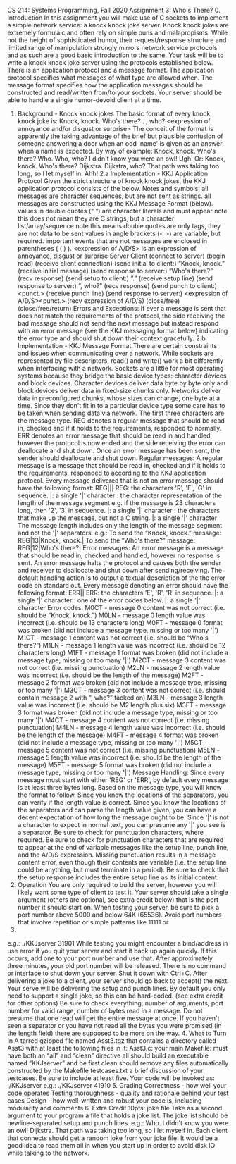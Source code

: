 CS 214: Systems Programming, Fall 2020
Assignment 3: Who's There?
0. Introduction
 In this assignment you will make use of C sockets to implement a simple network service: a knock
knock joke server.
 Knock knock jokes are extremely formulaic and often rely on simple puns and malapropisms. While
not the height of sophisticated humor, their request/response structure and limited range of
manipulation strongly mirrors network service protocols and as such are a good basic introduction to
the same.
 Your task will be to write a knock knock joke server using the protocols established below. There is
an application protocol and a message format. The application protocol specifies what messages of
what type are allowed when. The message format specifies how the application messages should be
constructed and read/written from/to your sockets.
 Your server should be able to handle a single humor-devoid client at a time.
1. Background - Knock knock jokes
 The basic format of every knock knock joke is:
Knock, knock.
Who's there?
<setup line>.
<setup line>, who?
<punch line><punctuation>
<expression of annoyance and/or disgust or surprise><punctuation>
 The conceit of the format is apparently the taking advantage of the brief but plausible confusion of
someone answering a door when an odd 'name' is given as an answer when a name is expected. By
way of example:
Knock, knock.
Who's there?
Who.
Who, who?
I didn't know you were an owl!
Ugh.
Or:
Knock, knock.
Who's there?
Dijkstra.
Dijkstra, who?
That path was taking too long, so I let myself in.
Ahh!
2.a Implementation - KKJ Application Protocol
 Given the strict structure of knock knock jokes, the KKJ application protocol consists of the below.
 Notes and symbols:
all messages are character sequences, but are not sent as strings.
all messages are constructed using the KKJ Message Format (below).
values in double quotes (“ “) are character literals and must appear
 note this does not mean they are C strings, but a character list/array/sequence
 note this means double quotes are only tags, they are not data to be sent
values in angle brackets (< >) are variable, but required.
important events that are not messages are enclosed in parentheses ( ( ) ).
<expression of A/D/S> is an expression of annoyance, disgust or surprise
Server Client
(connect to server)
(begin read)
 (receive client connection)
 (send initial to client:)
 “Knock, knock.”
(receive initial message)
(send response to server:)
 “Who's there?”
 (recv response)
 (send setup to client:)
 <setup line>”.” (receive setup line)
(send response to server:)
 <setup line>”, who?”
 (recv response)
 (send punch to client:)
 <punch line><punct.>
(receive punch line)
(send response to server:)
 <expression of A/D/S><punct.>
 (recv expression of A/D/S)
 (close/free)
(close/free/return)
Errors and Exceptions:
 If ever a message is sent that does not match the requirements of the protocol, the side receiving the
bad message should not send the next message but instead respond with an error message (see the
KKJ messaging format below) indicating the error type and should shut down their context gracefully. 
2.b Implementation - KKJ Message Format
 There are certain constraints and issues when communicating over a network. While sockets are
represented by file descriptors, read() and write() work a bit differently when interfacing with a network.
Sockets are a little for most operating systems because they bridge the basic device types: character
devices and block devices. Character devices deliver data byte by byte only and block devices deliver
data in fixed-size chunks only. Networks deliver data in preconfigured chunks, whose sizes can
change, one byte at a time. Since they don't fit in to a particular device type some care has to be taken
when sending data via network.
 The first three characters are the message type. REG denotes a regular message that should be
read in, checked and if it holds to the requirements, responded to normally. ERR denotes an error
message that should be read in and handled, however the protocol is now ended and the side
receiving the error can deallocate and shut down. Once an error message has been sent, the sender
should deallocate and shut down.
Regular messages:
 A regular message is a message that should be read in, checked and if it holds to the requirements,
responded to according to the KKJ application protocol.
 Every message delivered that is not an error message should have the following format:
 REG|<length segment>|<message segment>|
REG: the characters 'R', 'E', 'G' in sequence.
|: a single '|' character
<length>: the character representation of the length of the message segment
e.g. if the message is 23 characters long, then '2', '3' in sequence.
|: a single '|' character
<message>: the characters that make up the message, but not a C string.
|: a single '|' character
 The message length includes only the length of the message segment and not the '|' separators.
e.g.:
To send the “Knock, knock.” message:
 REG|13|Knock, knock.|
To send the “Who's there?” message:
 REG|12|Who's there?|
Error messages:
 An error message is a message that should be read in, checked and handled, however no response
is sent. An error message halts the protocol and causes both the sender and receiver to deallocate
and shut down after sending/receiving.
 The default handling action is to output a textual description of the the error code on standard out.
 Every message denoting an error should have the following format:
 ERR|<error code>|
ERR: the characters 'E', 'R', 'R' in sequence.
|: a single '|' character
<error code>: one of the error codes below.
|: a single '|' character
 Error codes:
M0CT - message 0 content was not correct (i.e. should be “Knock, knock.”)
 M0LN - message 0 length value was incorrect (i.e. should be 13 characters long)
 M0FT - message 0 format was broken (did not include a message type, missing or too many '|')
M1CT - message 1 content was not correct (i.e. should be “Who's there?”)
M1LN - message 1 length value was incorrect (i.e. should be 12 characters long)
 M1FT - message 1 format was broken (did not include a message type, missing or too many '|')
M2CT - message 3 content was not correct (i.e. missing punctuation)
M2LN - message 2 length value was incorrect (i.e. should be the length of the message)
 M2FT - message 2 format was broken (did not include a message type, missing or too many '|')
M3CT - message 3 content was not correct
 (i.e. should contain message 2 with “, who?” tacked on)
M3LN - message 3 length value was incorrect (i.e. should be M2 length plus six)
 M3FT - message 3 format was broken (did not include a message type, missing or too many '|')
M4CT - message 4 content was not correct (i.e. missing punctuation)
M4LN - message 4 length value was incorrect (i.e. should be the length of the message)
 M4FT - message 4 format was broken (did not include a message type, missing or too many '|')
M5CT - message 5 content was not correct (i.e. missing punctuation)
M5LN - message 5 length value was incorrect (i.e. should be the length of the message)
 M5FT - message 5 format was broken (did not include a message type, missing or too many '|')
Message Handling:
 Since every message must start with either 'REG' or 'ERR', by default every message is at least
three bytes long. Based on the message type, you will know the format to follow.
 Since you know the locations of the separators, you can verify if the length value is correct.
 Since you know the locations of the separators and can parse the length value given, you can have a
decent expectation of how long the message ought to be. 
 Since '|' is not a character to expect in normal text, you can presume any '|' you see is a separator.
 Be sure to check for punctuation characters, where required. Be sure to check for punctuation
characters that are required to appear at the end of variable messages like the setup line, punch line,
and the A/D/S expression. Missing punctuation results in a message content error, even though their
contents are variable (i.e. the setup line could be anything, but must terminate in a period).
 Be sure to check that the setup response includes the entire setup line as its initial content.
3. Operation
 You are only required to build the server, however you will likely want some type of client to test it.
 Your server should take a single argument (others are optional, see extra credit below) that is the
port number it should start on. When testing your server, be sure to pick a port number above 5000
and below 64K (65536). Avoid port numbers that involve repetition or simple patterns like 11111 or
12345.
e.g.: ./KKJserver 31901
 While testing you might encounter a bind/address in use error if you quit your server and start it back
up again quickly. If this occurs, add one to your port number and use that. After approximately three
minutes, your old port number will be released.
 There is no command or interface to shut down your server. Shut it down with Ctrl+C.
 After delivering a joke to a client, your server should go back to accept() the next.
 Your serve will be delivering the setup and punch lines. By default you only need to support a single
joke, so this can be hard-coded. (see extra credit for other options)
 Be sure to check everything; number of arguments, port number for valid range, number of bytes
read in a message.
 Do not presume that one read will get the entire message at once. If you haven't seen a separator or
you have not read all the bytes you were promised (in the length field) there are supposed to be more
on the way.
4. What to Turn In
A tarred gzipped file named Asst3.tgz that contains a directory called Asst3 with at least the following
 files in it:
 Asst3.c: your main
 Makefile: must have both an “all” and “clean” directive
 all should build an executable named “KKJserver” and be first
 clean should remove any files automatically constructed by the Makefile
 testcases.txt a brief discussion of your testcases. Be sure to include at least five.
 Your code will be invoked as: ./KKJserver <port number>
e.g.: ./KKJserver 41910
5. Grading
 Correctness - how well your code operates
 Testing thoroughness - quality and rationale behind your test cases
 Design - how well-written and robust your code is, including modularity and comments
6. Extra Credit
 10pts: joke file
 Take as a second argument to your program a file that holds a joke list. The joke list should be
newline-separated setup and punch lines.
e.g.:
Who.
I didn't know you were an owl!
Dijkstra.
That path was taking too long, so I let myself in.
 Each client that connects should get a random joke from your joke file. It would be a good idea to
read them all in when you start up in order to avoid disk IO while talking to the network.